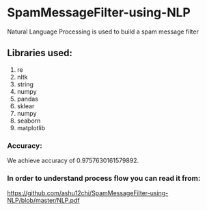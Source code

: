 # SpamMessageFilter-using-NLP
Natural Language Processing is used to build a spam message filter
## Libraries used:
  1. re
  2. nltk
  3. string
  4. numpy
  5. pandas
  6. sklear
  7. numpy
  8. seaborn
  9. matplotlib
### Accuracy:
We achieve accuracy of 0.9757630161579892.
### In order to understand process flow you can read it from:
https://github.com/ashu12chi/SpamMessageFilter-using-NLP/blob/master/NLP.pdf
